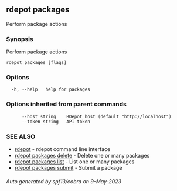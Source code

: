 ## rdepot packages

Perform package actions

### Synopsis

Perform package actions

```
rdepot packages [flags]
```

### Options

```
  -h, --help   help for packages
```

### Options inherited from parent commands

```
      --host string    RDepot host (default "http://localhost")
      --token string   API token
```

### SEE ALSO

* [rdepot](rdepot.md)	 - rdepot command line interface
* [rdepot packages delete](rdepot_packages_delete.md)	 - Delete one or many packages
* [rdepot packages list](rdepot_packages_list.md)	 - List one or many packages
* [rdepot packages submit](rdepot_packages_submit.md)	 - Submit a package

###### Auto generated by spf13/cobra on 9-May-2023
